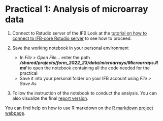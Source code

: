 # Practical 1: Analysis of microarray data

1. Connect to Rstudio server of the IFB
	Look at the [tutorial on how to connect to IFB-core Rstudio server](../IFBrstudio.md) to see how to proceed.

2. Save the working notebook in your personal environment

   * In *File > Open File...* enter the path ***/shared/projects/form_2022_23/data/microarrays/Microarrays.Rmd*** to open the notebook containing all the code needed for the practical
   * Save it into your personal folder on your IFB account using *File > Save As* 

3. Follow the instruction of the notebook to conduct the analysis. You can also visualize the final [report version](Microarrays_report.html).

You can find help on how to use R markdown on the [R markdown project webpage](https://rmarkdown.rstudio.com/lesson-2.html).
